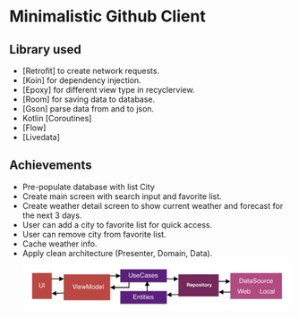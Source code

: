 # Minimalistic Github Client

## Library used
- [Retrofit] to create network requests.
- [Koin] for dependency injection.
- [Epoxy] for different view type in recyclerview.
- [Room] for saving data to database.
- [Gson] parse data from and to json.
- Kotlin [Coroutines]
- [Flow]
- [Livedata]

## Achievements

- Pre-populate database with list City 
- Create main screen with search input and favorite list.
- Create weather detail screen to show current weather and forecast for the next 3 days.
- User can add a city to favorite list for quick access.
- User can remove city from favorite list.
- Cache weather info.
- Apply clean architecture (Presenter, Domain, Data).
![image description](https://github.com/ducthong230497/WeatherApp/blob/main/app/src/main/res/drawable/app_flow.png)
